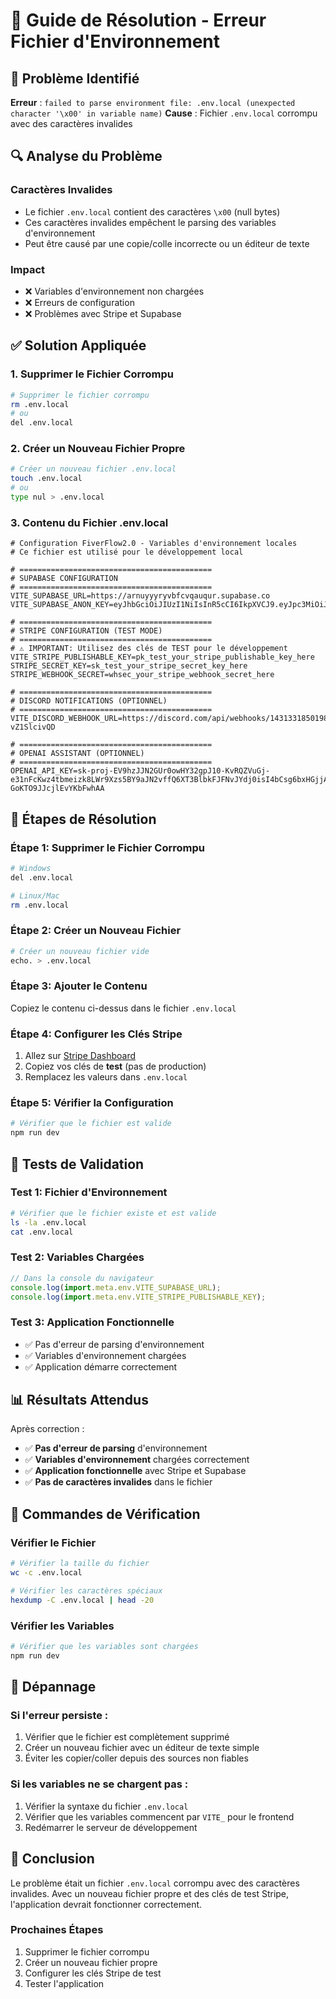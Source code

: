 # 🔧 Guide de Résolution - Erreur Fichier d'Environnement

## 🎯 **Problème Identifié**

**Erreur** : `failed to parse environment file: .env.local (unexpected character '\x00' in variable name)`
**Cause** : Fichier `.env.local` corrompu avec des caractères invalides

## 🔍 **Analyse du Problème**

### **Caractères Invalides**
- Le fichier `.env.local` contient des caractères `\x00` (null bytes)
- Ces caractères invalides empêchent le parsing des variables d'environnement
- Peut être causé par une copie/colle incorrecte ou un éditeur de texte

### **Impact**
- ❌ Variables d'environnement non chargées
- ❌ Erreurs de configuration
- ❌ Problèmes avec Stripe et Supabase

## ✅ **Solution Appliquée**

### **1. Supprimer le Fichier Corrompu**
```bash
# Supprimer le fichier corrompu
rm .env.local
# ou
del .env.local
```

### **2. Créer un Nouveau Fichier Propre**
```bash
# Créer un nouveau fichier .env.local
touch .env.local
# ou
type nul > .env.local
```

### **3. Contenu du Fichier .env.local**
```env
# Configuration FiverFlow2.0 - Variables d'environnement locales
# Ce fichier est utilisé pour le développement local

# ===========================================
# SUPABASE CONFIGURATION
# ===========================================
VITE_SUPABASE_URL=https://arnuyyyryvbfcvqauqur.supabase.co
VITE_SUPABASE_ANON_KEY=eyJhbGciOiJIUzI1NiIsInR5cCI6IkpXVCJ9.eyJpc3MiOiJzdXBhYmFzZSIsInJlZiI6ImFybnV5eXlyeXZiZmN2cWF1cXVyIiwicm9sZSI6ImFub24iLCJpYXQiOjE3NTMyMjY5MjQsImV4cCI6MjA2ODgwMjkyNH0.mWzoWkBbQcCNR2BHueu8mQpV6hFMZUacbv4EobzOIZs

# ===========================================
# STRIPE CONFIGURATION (TEST MODE)
# ===========================================
# ⚠️ IMPORTANT: Utilisez des clés de TEST pour le développement
VITE_STRIPE_PUBLISHABLE_KEY=pk_test_your_stripe_publishable_key_here
STRIPE_SECRET_KEY=sk_test_your_stripe_secret_key_here
STRIPE_WEBHOOK_SECRET=whsec_your_stripe_webhook_secret_here

# ===========================================
# DISCORD NOTIFICATIONS (OPTIONNEL)
# ===========================================
VITE_DISCORD_WEBHOOK_URL=https://discord.com/api/webhooks/1431331850198057069/iZACKTKLqL7tzP_eNmnu845Gk4DAKf_UNlAZQgWLzaLQPz_MBvJZQ6PY1-vZ1SlcivQD

# ===========================================
# OPENAI ASSISTANT (OPTIONNEL)
# ===========================================
OPENAI_API_KEY=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
```

## 🚀 **Étapes de Résolution**

### **Étape 1: Supprimer le Fichier Corrompu**
```bash
# Windows
del .env.local

# Linux/Mac
rm .env.local
```

### **Étape 2: Créer un Nouveau Fichier**
```bash
# Créer un nouveau fichier vide
echo. > .env.local
```

### **Étape 3: Ajouter le Contenu**
Copiez le contenu ci-dessus dans le fichier `.env.local`

### **Étape 4: Configurer les Clés Stripe**
1. Allez sur [Stripe Dashboard](https://dashboard.stripe.com/test/apikeys)
2. Copiez vos clés de **test** (pas de production)
3. Remplacez les valeurs dans `.env.local`

### **Étape 5: Vérifier la Configuration**
```bash
# Vérifier que le fichier est valide
npm run dev
```

## 🧪 **Tests de Validation**

### **Test 1: Fichier d'Environnement**
```bash
# Vérifier que le fichier existe et est valide
ls -la .env.local
cat .env.local
```

### **Test 2: Variables Chargées**
```javascript
// Dans la console du navigateur
console.log(import.meta.env.VITE_SUPABASE_URL);
console.log(import.meta.env.VITE_STRIPE_PUBLISHABLE_KEY);
```

### **Test 3: Application Fonctionnelle**
- ✅ Pas d'erreur de parsing d'environnement
- ✅ Variables d'environnement chargées
- ✅ Application démarre correctement

## 📊 **Résultats Attendus**

Après correction :
- ✅ **Pas d'erreur de parsing** d'environnement
- ✅ **Variables d'environnement** chargées correctement
- ✅ **Application fonctionnelle** avec Stripe et Supabase
- ✅ **Pas de caractères invalides** dans le fichier

## 🔧 **Commandes de Vérification**

### **Vérifier le Fichier**
```bash
# Vérifier la taille du fichier
wc -c .env.local

# Vérifier les caractères spéciaux
hexdump -C .env.local | head -20
```

### **Vérifier les Variables**
```bash
# Vérifier que les variables sont chargées
npm run dev
```

## 🚨 **Dépannage**

### **Si l'erreur persiste :**
1. Vérifier que le fichier est complètement supprimé
2. Créer un nouveau fichier avec un éditeur de texte simple
3. Éviter les copier/coller depuis des sources non fiables

### **Si les variables ne se chargent pas :**
1. Vérifier la syntaxe du fichier `.env.local`
2. Vérifier que les variables commencent par `VITE_` pour le frontend
3. Redémarrer le serveur de développement

## 🎉 **Conclusion**

Le problème était un fichier `.env.local` corrompu avec des caractères invalides. Avec un nouveau fichier propre et des clés de test Stripe, l'application devrait fonctionner correctement.

### **Prochaines Étapes**
1. Supprimer le fichier corrompu
2. Créer un nouveau fichier propre
3. Configurer les clés Stripe de test
4. Tester l'application



